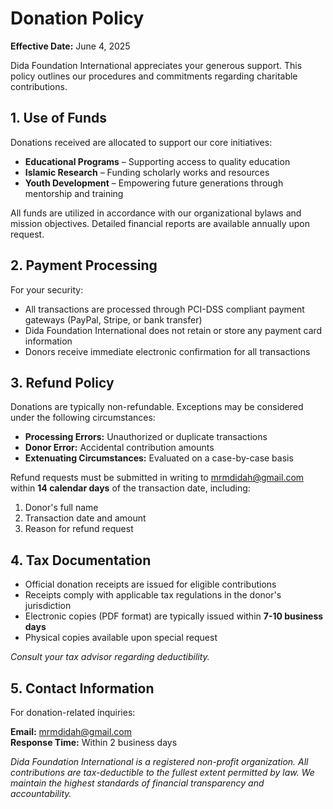 # Donation Policy

**Effective Date:** June 4, 2025

Dida Foundation International appreciates your generous support. This policy outlines our procedures and commitments regarding charitable contributions.


## 1. Use of Funds

Donations received are allocated to support our core initiatives:

- **Educational Programs** – Supporting access to quality education
- **Islamic Research** – Funding scholarly works and resources
- **Youth Development** – Empowering future generations through mentorship and training

All funds are utilized in accordance with our organizational bylaws and mission objectives. Detailed financial reports are available annually upon request.


## 2. Payment Processing

For your security:

- All transactions are processed through PCI-DSS compliant payment gateways (PayPal, Stripe, or bank transfer)
- Dida Foundation International does not retain or store any payment card information
- Donors receive immediate electronic confirmation for all transactions


## 3. Refund Policy

Donations are typically non-refundable. Exceptions may be considered under the following circumstances:

- **Processing Errors:** Unauthorized or duplicate transactions
- **Donor Error:** Accidental contribution amounts
- **Extenuating Circumstances:** Evaluated on a case-by-case basis

Refund requests must be submitted in writing to [mrmdidah@gmail.com](mailto:mrmdidah@gmail.com) within **14 calendar days** of the transaction date, including:

1. Donor's full name
2. Transaction date and amount
3. Reason for refund request


## 4. Tax Documentation

- Official donation receipts are issued for eligible contributions
- Receipts comply with applicable tax regulations in the donor's jurisdiction
- Electronic copies (PDF format) are typically issued within **7-10 business days**
- Physical copies available upon special request

*Consult your tax advisor regarding deductibility.*


## 5. Contact Information

For donation-related inquiries:

**Email:** [mrmdidah@gmail.com](mailto:mrmdidah@gmail.com)  
**Response Time:** Within 2 business days


*Dida Foundation International is a registered non-profit organization. All contributions are tax-deductible to the fullest extent permitted by law. We maintain the highest standards of financial transparency and accountability.*